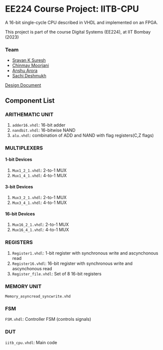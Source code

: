 # EE224 Course Project: IITB-CPU
A 16-bit single-cycle CPU described in VHDL and implemented on an FPGA.

This project is part of the course Digital Systems (EE224), at IIT Bombay (2023)

### Team
* [Sravan K Suresh](https://github.com/SRAVAN-IITB)
* [Chinmay Moorjani](https://github.com/krimsonscorpio-manga)
* [Anshu Arora](https://github.com/AroraAnshu26)
* [Sachi Deshmukh](https://github.com/Sachi-Deshmukh)

[Design Document](/Design_IITB_CPU.pdf)

## Component List

### ARITHEMATIC UNIT
1. `adder16.vhdl`: 16-bit adder
2. `nandbit.vhdl`: 16-bitwise NAND
3. `alu.vhdl`: combination of ADD and NAND with flag registers(C,Z flags)

### MULTIPLEXERS
#### 1-bit Devices
1. `Mux1_2_1.vhdl`: 2-to-1 MUX
2. `Mux1_4_1.vhdl`: 4-to-1 MUX
#### 3-bit Devices
1. `Mux3_2_1.vhdl`: 2-to-1 MUX
2. `Mux3_4_1.vhdl`: 4-to-1 MUX
#### 16-bit Devices
1. `Mux16_2_1.vhdl`: 2-to-1 MUX
2. `Mux16_4_1.vhdl`: 4-to-1 MUX

### REGISTERS
1. `Register1.vhdl`: 1-bit register with synchronous write and ascynchonous read
2. `Register16.vhdl`: 16-bit register with synchronous write and ascynchonous read
3. `Register_file.vhdl`: Set of 8 16-bit registers

### MEMORY UNIT
`Memory_asyncread_syncwrite.vhd`

### FSM
`FSM.vhdl`: Controller FSM (controls signals)

### DUT
`iitb_cpu.vhdl`: Main code
